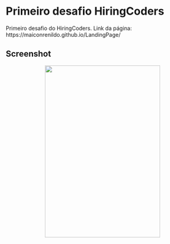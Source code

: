 # Primeiro desafio HiringCoders

<p>Primeiro desafio do HiringCoders. Link da página: https://maiconrenildo.github.io/LandingPage/</p>


## Screenshot
<div align="center" >
<img width="300px" height="450px" src="https://user-images.githubusercontent.com/63758491/129592092-9043737a-37be-40ce-835e-fa86a1357e53.PNG"/>

</div>
